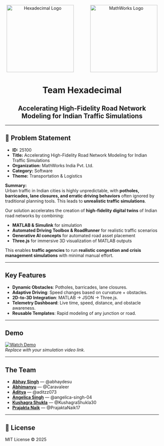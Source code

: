 <p align="center">
  <img src="https://github.com/user-attachments/assets/0b2eaed4-bce4-4740-a8f1-02d416b7594e" alt="Hexadecimal Logo" width="220" height="220" style="margin-right:50px;"/>
  <img src="https://github.com/user-attachments/assets/a479d256-73f0-4f25-b669-1d6bc4679a5e" alt="MathWorks Logo" width="220" height="220"/>
</p>

<h1 align="center">Team Hexadecimal</h1>

<h2 align="center">Accelerating High-Fidelity Road Network Modeling for Indian Traffic Simulations</h2>

---

## 📖 Problem Statement  
- **ID:** 25100  
- **Title:** Accelerating High-Fidelity Road Network Modeling for Indian Traffic Simulations  
- **Organization:** MathWorks India Pvt. Ltd.  
- **Category:** Software  
- **Theme:** Transportation & Logistics  

**Summary:**  
Urban traffic in Indian cities is highly unpredictable, with **potholes, barricades, lane closures, and erratic driving behaviors** often ignored by traditional planning tools. This leads to **unrealistic traffic simulations**.  

Our solution accelerates the creation of **high-fidelity digital twins** of Indian road networks by combining:  
- **MATLAB & Simulink** for simulation  
- **Automated Driving Toolbox & RoadRunner** for realistic traffic scenarios  
- **Generative AI concepts** for automated road asset placement  
- **Three.js** for immersive 3D visualization of MATLAB outputs  

This enables **traffic agencies** to run **realistic congestion and crisis management simulations** with minimal manual effort.  

---

## Key Features  
- **Dynamic Obstacles**: Potholes, barricades, lane closures.  
- **Adaptive Driving**: Speed changes based on curvature + obstacles.  
- **2D-to-3D Integration**: MATLAB → JSON → Three.js.  
- **Telemetry Dashboard**: Live time, speed, distance, and obstacle awareness.  
- **Reusable Templates**: Rapid modeling of any junction or road.  

---

## Demo  
[![Watch Demo](./assets/demo_thumbnail.png)](./assets/demo.mp4)  
*Replace with your simulation video link.*  

---

## The Team  
- **[Abhay Singh](https://github.com/abhaydesu)** — @abhaydesu
- **[Abhimanyu](https://github.com/Caravaleer)** — @Caravaleer  
- **[Aditya](https://github.com/aditzz073)** — @aditzz073
- **[Angelica Singh](https://github.com/angelica-singh-04)** — @angelica-singh-04  
- **[Kushagra Shukla](https://github.com/KushagraShukla30)** — @KushagraShukla30  
- **[Prajakta Naik](https://github.com/PrajaktaNaik17)** — @PrajaktaNaik17  

---

## 📄 License  
MIT License © 2025  

